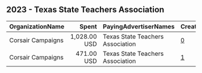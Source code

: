 ## 2023 - Texas State Teachers Association 
|OrganizationName|Spent|PayingAdvertiserNames|CreativeUrls|Impressions|Genders|AgeBrackets|CountryCodes|BillingAddresses|CandidateBallotInformation|
|:---|---:|:---|:---|---:|:---|:---|:---|:---|:---|
|Corsair Campaigns|1,028.00 USD|Texas State Teachers Association|[0](https://www.snap.com/political-ads/asset/9250fbb683c641153cac9fac63a4a99612158e0870d0db0b3f5833b9c3bd334f?mediaType=mp4)|474,610||18+|united states|US||
|Corsair Campaigns|471.00 USD|Texas State Teachers Association|[1](https://www.snap.com/political-ads/asset/a58abe3be1ba3257923feb30c2b6fb422b4cb4052d1d4cc645ef3d16ac8be198?mediaType=mp4)|252,044||18+|united states|US||
